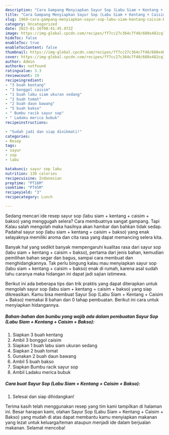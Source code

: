 ```yaml
---
description: "Cara Gampang Menyiapkan Sayur Sop (Labu Siam + Kentang + Caisim + Bakso) yang Enak Banget"
title: "Cara Gampang Menyiapkan Sayur Sop (Labu Siam + Kentang + Caisim + Bakso) yang Enak Banget"
slug: 1969-cara-gampang-menyiapkan-sayur-sop-labu-siam-kentang-caisim-bakso-yang-enak-banget
category: Uncategorized
date: 2023-01-16T08:41:45.972Z
image: https://img-global.cpcdn.com/recipes/ff7cc27c364c7f40/680x482cq70/sayur-sop-labu-siam-kentang-caisim-bakso-foto-resep-utama.jpg
hideToc: false
enableToc: true
enableTocContent: false
thumbnail: https://img-global.cpcdn.com/recipes/ff7cc27c364c7f40/680x482cq70/sayur-sop-labu-siam-kentang-caisim-bakso-foto-resep-utama.jpg
cover: https://img-global.cpcdn.com/recipes/ff7cc27c364c7f40/680x482cq70/sayur-sop-labu-siam-kentang-caisim-bakso-foto-resep-utama.jpg
author: Admin
authorAv: notfound
ratingvalue: 3.3
reviewcount: 19
recipeingredient:
- "3 buah kentang"
- "3 bonggol caisim"
- "1 buah labu siam ukuran sedang"
- "2 buah tomat"
- "2 buah daun bawang"
- "5 buah bakso"
- " Bumbu racik sayur sop"
- " Ladaku merica bubuk"
recipeinstructions:

- "Sudah jadi dan siap dinikmati!"
categories:
- Resep
tags:
- sayur
- sop
- labu

katakunci: sayur sop labu 
nutrition: 139 calories
recipecuisine: Indonesian
preptime: "PT16M"
cooktime: "PT45M"
recipeyield: "3"
recipecategory: Lunch

---
```



Sedang mencari ide resep sayur sop (labu siam + kentang + caisim + bakso) yang menggugah selera? Cara membuatnya sangat gampang. Tapi Kalau salah mengolah maka hasilnya akan hambar dan bahkan tidak sedap. Padahal sayur sop (labu siam + kentang + caisim + bakso) yang enak selayaknya memiliki aroma dan cita rasa yang dapat memancing selera kita.


Banyak hal yang sedikit banyak mempengaruhi kualitas rasa dari sayur sop (labu siam + kentang + caisim + bakso), pertama dari jenis bahan, kemudian pemilihan bahan segar dan bagus, sampai cara membuat dan menghidangkannya. Tak perlu bingung kalau mau menyiapkan sayur sop (labu siam + kentang + caisim + bakso) enak di rumah, karena asal sudah tahu caranya maka hidangan ini dapat jadi sajian istimewa.




Berikut ini ada beberapa tips dan trik praktis yang dapat diterapkan untuk mengolah sayur sop (labu siam + kentang + caisim + bakso) yang siap dikreasikan. Kamu bisa membuat Sayur Sop (Labu Siam + Kentang + Caisim + Bakso) memakai 8 bahan dan 0 tahap pembuatan. Berikut ini cara untuk menyiapkan hidangannya.

<!--inarticleads1-->

##### Bahan-bahan dan bumbu yang wajib ada dalam pembuatan Sayur Sop (Labu Siam + Kentang + Caisim + Bakso):

1. Siapkan 3 buah kentang
1. Ambil 3 bonggol caisim
1. Siapkan 1 buah labu siam ukuran sedang
1. Siapkan 2 buah tomat
1. Gunakan 2 buah daun bawang
1. Ambil 5 buah bakso
1. Siapkan  Bumbu racik sayur sop
1. Ambil  Ladaku merica bubuk




<!--inarticleads2-->

##### Cara buat Sayur Sop (Labu Siam + Kentang + Caisim + Bakso):


1. Selesai dan siap dihidangkan!



Terima kasih telah menggunakan resep yang tim kami tampilkan di halaman ini. Besar harapan kami, olahan Sayur Sop (Labu Siam + Kentang + Caisim + Bakso) yang mudah di atas dapat membantu kamu menyiapkan makanan yang lezat untuk keluarga/teman ataupun menjadi ide dalam berjualan makanan. Selamat mencoba!
